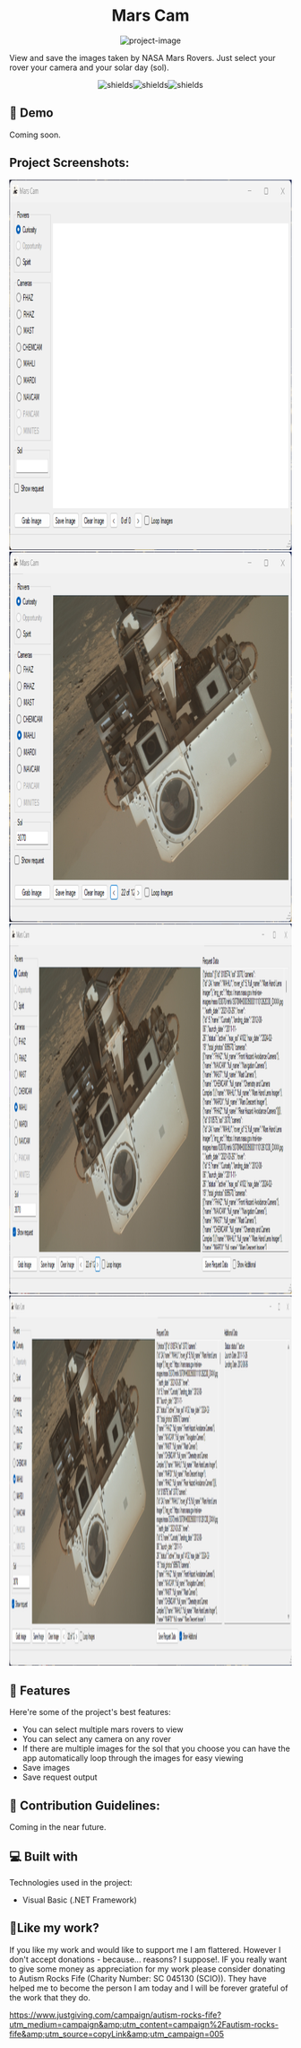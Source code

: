 <h1 align="center" id="title">Mars Cam</h1>

<p align="center"><img src="https://socialify.git.ci/Owen7000/MarsCam/image?description=1&amp;descriptionEditable=View%20and%20save%20images%20directly%20from%20NASA%20Mars%20Rovers.&amp;font=Source%20Code%20Pro&amp;forks=1&amp;issues=1&amp;language=1&amp;name=1&amp;owner=1&amp;pattern=Plus&amp;pulls=1&amp;stargazers=1&amp;theme=Auto" alt="project-image"></p>

<p id="description">View and save the images taken by NASA Mars Rovers. Just select your rover your camera and your solar day (sol).</p>

<p align="center"><img src="https://img.shields.io/github/v/release/Owen7000/MarsCam?style=for-the-badge" alt="shields"><img src="https://img.shields.io/github/contributors/Owen7000/MarsCam?style=for-the-badge" alt="shields"><img src="https://img.shields.io/github/languages/top/OWen7000/MarsCam?style=for-the-badge&amp;logo=dotnet" alt="shields"></p>

<h2>🚀 Demo</h2>
Coming soon.

<h2>Project Screenshots:</h2>

<img src="screenshots/default_app_view.png" alt="project-screenshot" width="997" height="660/">

<img src="screenshots/basic_app_view.png" alt="project-screenshot" width="998" height="660/">

<img src="screenshots/with_request_data.png" alt="project-screenshot" width="1456" height="660/">

<img src="screenshots/full_app_view.png" alt="project-screenshot" width="1912" height="660/">

  
  
<h2>🧐 Features</h2>

Here're some of the project's best features:

*   You can select multiple mars rovers to view
*   You can select any camera on any rover
*   If there are multiple images for the sol that you choose you can have the app automatically loop through the images for easy viewing
*   Save images
*   Save request output

<h2>🍰 Contribution Guidelines:</h2>

Coming in the near future.

  
  
<h2>💻 Built with</h2>

Technologies used in the project:

*   Visual Basic (.NET Framework)

<h2>💖Like my work?</h2>

If you like my work and would like to support me I am flattered. However I don't accept donations - because... reasons? I suppose!. IF you really want to give some money as appreciation for my work please consider donating to Autism Rocks Fife (Charity Number: SC 045130 (SCIO)). They have helped me to become the person I am today and I will be forever grateful of the work that they do.<p>https://www.justgiving.com/campaign/autism-rocks-fife?utm_medium=campaign&amp;utm_content=campaign%2Fautism-rocks-fife&amp;utm_source=copyLink&amp;utm_campaign=005</p>

